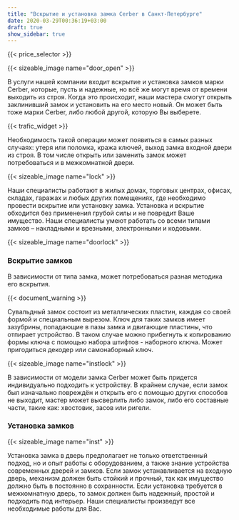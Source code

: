 ```yaml
---
title: "Вскрытие и установка замка Cerber в Санкт-Петербурге"
date: 2020-03-29T00:36:19+03:00
draft: true
show_sidebar: true
---
```


{{< price_selector >}}

{{< sizeable_image name="door_open" >}}

В услуги нашей компании входит вскрытие и установка замков марки Cerber, которые, пусть и надежные, но всё же могут время 
от времени выходить из строя. Когда это происходит, наши мастера смогут открыть заклинивший замок и установить на его место новый. 
Он может быть тоже марки Cerber, либо любой другой, которую Вы выберете.

{{< trafic_widget >}}

Необходимость такой операции может появиться в самых разных случаях: утеря или поломка, кража ключей, выход замка входной 
двери из строя. В том числе открыть или заменить замок может потребоваться и в межкомнатной двери.

{{< sizeable_image name="lock" >}}

Наши специалисты работают в жилых домах, торговых центрах, офисах, складах, гаражах и любых других помещениях, где необходимо 
провести вскрытие или установку замка. Установка и вскрытие обходится без применения грубой силы и не повредит Ваше имущество. 
Наши специалисты умеют работать со всеми типами замков – накладными и врезными, электронными и кодовыми.

{{< sizeable_image name="doorlock" >}}

### Вскрытие замков

В зависимости от типа замка, может потребоваться разная методика его вскрытия.

{{< document_warning >}}

Сувальдный замок состоит из металлических пластин, каждая со своей формой и специальным вырезом. Ключ для таких замков 
имеет зазубрины, попадающие в пазы замка и двигающие пластины, что отпирает устройство. В таком случае можно прибегнуть к 
копированию формы ключа с помощью набора штифтов - наборного ключа. Может пригодиться декодер или самонаборный ключ.

{{< sizeable_image name="instlock" >}}

В зависимости от модели замка Cerber может быть придется индивидуально подходить к устройству. В крайнем случае, если 
замок был изначально повреждён и открыть его с помощью других способов не выходит, мастер может высверлить либо замок, 
либо его составные части, такие как: хвостовик, засов или ригели.

### Установка замков

{{< sizeable_image name="inst" >}}

Установка замка в дверь предполагает не только ответственный подход, но и опыт работы с оборудованием, а также знание 
устройства современных дверей и замков. Если замок устанавливается на входную дверь, механизм должен быть стойкий и прочный, 
так как имущество должно быть в постоянно в сохранности. Если установка требуется в межкомнатную дверь, то замок должен быть 
надежный, простой и подходить под интерьер. Наши специалисты произведут все необходимые работы для Вас.
